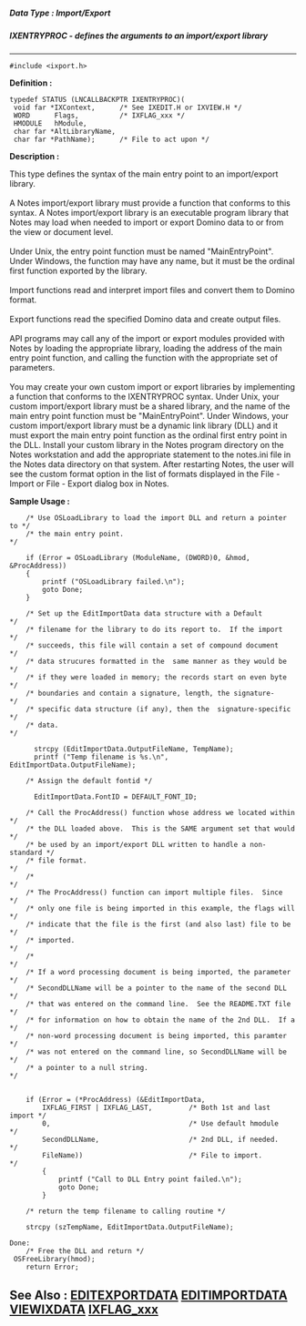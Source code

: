 ##### Data Type : Import/Export
##### IXENTRYPROC - defines the arguments to an import/export library
---
```
#include <ixport.h>
```

**Definition :**
```
typedef STATUS (LNCALLBACKPTR IXENTRYPROC)(
 void far *IXContext,      /* See IXEDIT.H or IXVIEW.H */
 WORD      Flags,          /* IXFLAG_xxx */
 HMODULE   hModule,
 char far *AltLibraryName,
 char far *PathName);      /* File to act upon */
```

**Description :**

This type defines the syntax of the main entry point to an import/export library.<br>
<br>
A Notes import/export library must provide a function that conforms to this syntax. A Notes import/export library is an executable program library that Notes may load when needed to import or export Domino data to or from the view or document level.<br>
<br>
Under Unix, the entry point function must be named &quot;MainEntryPoint&quot;. Under Windows, the function may have any name, but it must be the ordinal first function exported by the library.<br>
<br>
Import functions read and interpret import files and convert them to Domino format.<br>
<br>
Export functions read the specified Domino data and create output files.<br>
<br>
API programs may call any of the import or export modules provided with Notes by loading the appropriate library, loading the address of the main entry point function, and calling the function with the appropriate set of parameters. <br>
<br>
You may create your own custom import or export libraries by implementing a function that conforms to the IXENTRYPROC syntax. Under Unix, your custom import/export library must be a shared library, and the name of the main entry point function must be &quot;MainEntryPoint&quot;. Under Windows, your custom import/export library must be a dynamic link library (DLL) and  it must export the main entry point function as the ordinal first entry point in the DLL. Install your custom library in the Notes program directory on the Notes workstation and add the appropriate statement to the notes.ini file in the Notes data directory on that system.  After restarting Notes, the user will see the custom format option in the list of formats displayed in the File - Import or File - Export dialog box in Notes.


**Sample Usage :**
```
    /* Use OSLoadLibrary to load the import DLL and return a pointer to */
    /* the main entry point.                                             */
   
    if (Error = OSLoadLibrary (ModuleName, (DWORD)0, &hmod, &ProcAddress))
    {
        printf ("OSLoadLibrary failed.\n");
        goto Done;
    }

    /* Set up the EditImportData data structure with a Default          */
    /* filename for the library to do its report to.  If the import     */
    /* succeeds, this file will contain a set of compound document      */
    /* data strucures formatted in the  same manner as they would be    */
    /* if they were loaded in memory; the records start on even byte    */
    /* boundaries and contain a signature, length, the signature-       */
    /* specific data structure (if any), then the  signature-specific   */
    /* data.                                                            */

      strcpy (EditImportData.OutputFileName, TempName);
      printf ("Temp filename is %s.\n", EditImportData.OutputFileName);
   
    /* Assign the default fontid */

      EditImportData.FontID = DEFAULT_FONT_ID;

    /* Call the ProcAddress() function whose address we located within  */
    /* the DLL loaded above.  This is the SAME argument set that would  */
    /* be used by an import/export DLL written to handle a non-standard */
    /* file format.                                                     */
    /*                                                                  */
    /* The ProcAddress() function can import multiple files.  Since     */
    /* only one file is being imported in this example, the flags will  */
    /* indicate that the file is the first (and also last) file to be   */
    /* imported.                                                        */
    /*                                                                  */
    /* If a word processing document is being imported, the parameter   */
    /* SecondDLLName will be a pointer to the name of the second DLL    */
    /* that was entered on the command line.  See the README.TXT file   */
    /* for information on how to obtain the name of the 2nd DLL.  If a  */
    /* non-word processing document is being imported, this paramter    */
    /* was not entered on the command line, so SecondDLLName will be    */
    /* a pointer to a null string.                                      */
     

    if (Error = (*ProcAddress) (&EditImportData,    
        IXFLAG_FIRST | IXFLAG_LAST,         /* Both 1st and last import */
        0,                                  /* Use default hmodule      */
        SecondDLLName,                      /* 2nd DLL, if needed.      */
        FileName))                          /* File to import.          */
        {
            printf ("Call to DLL Entry point failed.\n");
            goto Done;
        }

    /* return the temp filename to calling routine */
    
    strcpy (szTempName, EditImportData.OutputFileName);

Done:
    /* Free the DLL and return */
 OSFreeLibrary(hmod);
    return Error;

```

**See Also :**
[EDITEXPORTDATA](/domino-c-api-docs/reference/Data/EDITEXPORTDATA)
[EDITIMPORTDATA](/domino-c-api-docs/reference/Data/EDITIMPORTDATA)
[VIEWIXDATA](/domino-c-api-docs/reference/Data/VIEWIXDATA)
[IXFLAG_xxx](/domino-c-api-docs/reference/Symb/IXFLAG_xxx)
---
